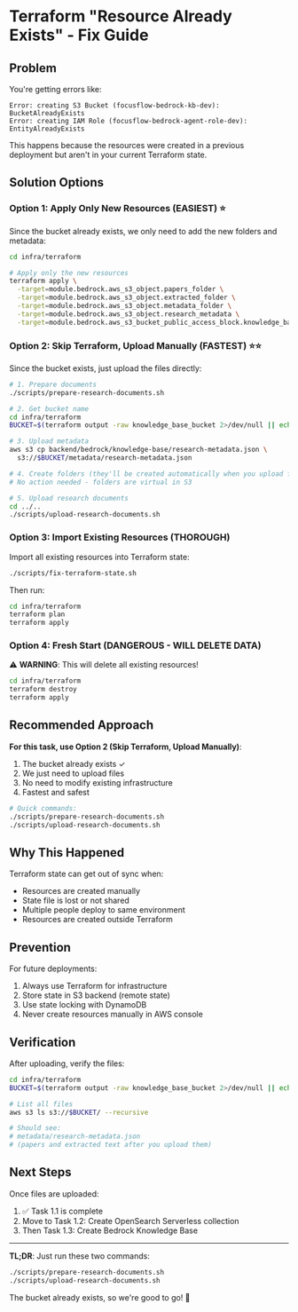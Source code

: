 # Terraform "Resource Already Exists" - Fix Guide

## Problem

You're getting errors like:
```
Error: creating S3 Bucket (focusflow-bedrock-kb-dev): BucketAlreadyExists
Error: creating IAM Role (focusflow-bedrock-agent-role-dev): EntityAlreadyExists
```

This happens because the resources were created in a previous deployment but aren't in your current Terraform state.

## Solution Options

### Option 1: Apply Only New Resources (EASIEST) ⭐

Since the bucket already exists, we only need to add the new folders and metadata:

```bash
cd infra/terraform

# Apply only the new resources
terraform apply \
  -target=module.bedrock.aws_s3_object.papers_folder \
  -target=module.bedrock.aws_s3_object.extracted_folder \
  -target=module.bedrock.aws_s3_object.metadata_folder \
  -target=module.bedrock.aws_s3_object.research_metadata \
  -target=module.bedrock.aws_s3_bucket_public_access_block.knowledge_base
```

### Option 2: Skip Terraform, Upload Manually (FASTEST) ⭐⭐

Since the bucket exists, just upload the files directly:

```bash
# 1. Prepare documents
./scripts/prepare-research-documents.sh

# 2. Get bucket name
cd infra/terraform
BUCKET=$(terraform output -raw knowledge_base_bucket 2>/dev/null || echo "focusflow-bedrock-kb-dev")

# 3. Upload metadata
aws s3 cp backend/bedrock/knowledge-base/research-metadata.json \
  s3://$BUCKET/metadata/research-metadata.json

# 4. Create folders (they'll be created automatically when you upload files)
# No action needed - folders are virtual in S3

# 5. Upload research documents
cd ../..
./scripts/upload-research-documents.sh
```

### Option 3: Import Existing Resources (THOROUGH)

Import all existing resources into Terraform state:

```bash
./scripts/fix-terraform-state.sh
```

Then run:
```bash
cd infra/terraform
terraform plan
terraform apply
```

### Option 4: Fresh Start (DANGEROUS - WILL DELETE DATA)

⚠️ **WARNING**: This will delete all existing resources!

```bash
cd infra/terraform
terraform destroy
terraform apply
```

## Recommended Approach

**For this task, use Option 2 (Skip Terraform, Upload Manually)**:

1. The bucket already exists ✓
2. We just need to upload files
3. No need to modify existing infrastructure
4. Fastest and safest

```bash
# Quick commands:
./scripts/prepare-research-documents.sh
./scripts/upload-research-documents.sh
```

## Why This Happened

Terraform state can get out of sync when:
- Resources are created manually
- State file is lost or not shared
- Multiple people deploy to same environment
- Resources are created outside Terraform

## Prevention

For future deployments:
1. Always use Terraform for infrastructure
2. Store state in S3 backend (remote state)
3. Use state locking with DynamoDB
4. Never create resources manually in AWS console

## Verification

After uploading, verify the files:

```bash
cd infra/terraform
BUCKET=$(terraform output -raw knowledge_base_bucket 2>/dev/null || echo "focusflow-bedrock-kb-dev")

# List all files
aws s3 ls s3://$BUCKET/ --recursive

# Should see:
# metadata/research-metadata.json
# (papers and extracted text after you upload them)
```

## Next Steps

Once files are uploaded:
1. ✅ Task 1.1 is complete
2. Move to Task 1.2: Create OpenSearch Serverless collection
3. Then Task 1.3: Create Bedrock Knowledge Base

---

**TL;DR**: Just run these two commands:
```bash
./scripts/prepare-research-documents.sh
./scripts/upload-research-documents.sh
```

The bucket already exists, so we're good to go! 🎉

